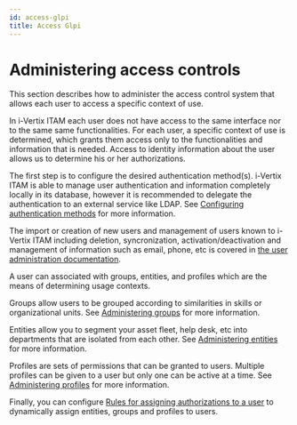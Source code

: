 ```yaml
---
id: access-glpi
title: Access Glpi
---
```


# Administering access controls

This section describes how to administer the access control system that
allows each user to access a specific context of use.

In i-Vertix ITAM each user does not have access to the same interface nor to the
same same functionalities. For each user, a specific context of use is
determined, which grants them access only to the functionalities and
information that is needed. Access to identity information about the
user allows us to determine his or her authorizations.

The first step is to configure the desired authentication method(s).
i-Vertix ITAM is able to manage user authentication and information completely
locally in its database, however it is recommended to delegate the
authentication to an external service like LDAP. See
[Configuring authentication methods](../modules/configuration/authentication/index.md) for more information.

The import or creation of new users and management of users known to
i-Vertix ITAM including deletion, syncronization, activation/deactivation and
management of information such as email, phone, etc is covered in
[the user administration documentation](../modules/administration/users).

A user can associated with groups, entities, and profiles which are the
means of determining usage contexts.

Groups allow users to be grouped according to similarities in skills or
organizational units. See
[Administering groups](../modules/administration/groups) for more information.

Entities allow you to segment your asset fleet, help desk, etc into
departments that are isolated from each other. See
[Administering entities](../modules/administration/entities) for more information.

Profiles are sets of permissions that can be granted to users. Multiple
profiles can be given to a user but only one can be active at a time.
See
[Administering profiles](../modules/administration/profiles) for more information.

Finally, you can configure
[Rules for assigning authorizations to a user](../modules/administration/rules/userauthorizations) to dynamically assign entities, groups and profiles to
users.
